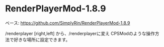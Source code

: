 # RenderPlayerMod-1.8.9
ベース: https://github.com/SimplyRin/RenderPlayerMod-1.8.9

/renderplayer [right,left] から、/renderplayerに変え CPSModのような操作方法で好きな場所に設定できます。
